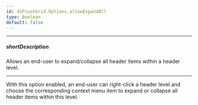 ```yaml
---
id: dxPivotGrid.Options.allowExpandAll
type: Boolean
default: false
---
```

---
##### shortDescription
Allows an end-user to expand/collapse all header items within a header level.

---
With this option enabled, an end-user can right-click a header level and choose the corresponding context menu item to expand or collapse all header items within this level.